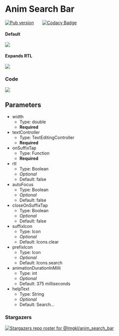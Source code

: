 # Anim Search Bar 

[![Pub version](https://img.shields.io/pub/v/anim_search_bar)](https://pub.dev/packages/anim_search_bar) &nbsp; &nbsp; &nbsp; [![Codacy Badge](https://api.codacy.com/project/badge/Grade/5b71a1abd5354eecbe4a99fb298c81e2)](https://app.codacy.com/gh/Imgkl/anim_search_bar?utm_source=github.com&utm_medium=referral&utm_content=Imgkl/anim_search_bar&utm_campaign=Badge_Grade_Settings)

#### Default
<img src ="https://i.ibb.co/YyPgkgg/ezgif-com-gif-maker.gif">

#### Expands RTL
<img src ="https://i.ibb.co/FxMJW8K/RPReplay-Final1611222562.gif">

### Code
<img src="https://i.ibb.co/k80JSS3/carbon.png">

## Parameters
  - width 
    - Type: double
    - <b>Required</b>
  - textController  
    - Type: TextEditingController 
    - <b>Required</b>
  -  onSuffixTap 
     - Type: Function
     - <b>Required</b>
-  rtl 
     - Type: Boolean
     - <i>Optional</i>
     - Default: false
-  autoFocus 
     - Type: Boolean
     - <i>Optional</i>
     - Default: false
-  closeOnSuffixTap 
     - Type: Boolean
     - <i>Optional</i>
     - Default: false
  -  suffixIcon 
     - Type: Icon
     - <i>Optional</i>
     - Default: Icons.clear
  -  prefixIcon  
     - Type: Icon
     - <i>Optional</i>
     - Default: Icons.search
  -  animationDurationInMilli 
     - Type: int 
     - <i>Optional</i>
     - Default: 375 milliseconds
  -  helpText 
     - Type: String
      - <i>Optional</i>
      - Default: Search...

### Stargazers
[![Stargazers repo roster for @Imgkl/anim_search_bar](https://reporoster.com/stars/Imgkl/anim_search_bar)](https://github.com/Imgkl/anim_search_bar/stargazers)
